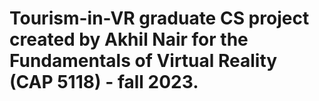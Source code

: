 # Tourism-in-VR graduate CS project created by Akhil Nair for the Fundamentals of Virtual Reality (CAP 5118) - fall 2023.

